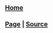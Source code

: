 ## [Home](https://github.com/astering)

## [Page](https://astering.github.io) | [Source](https://github.com/astering/astering.github.io)

